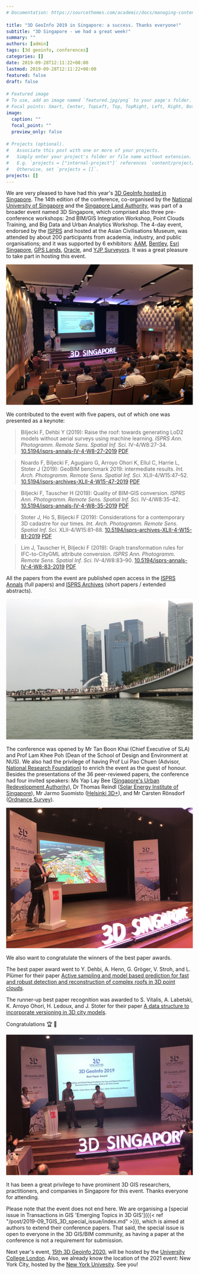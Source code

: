 ```yaml
---
# Documentation: https://sourcethemes.com/academic/docs/managing-content/

title: "3D GeoInfo 2019 in Singapore: a success. Thanks everyone!"
subtitle: "3D Singapore - we had a great week!"
summary: ""
authors: [admin]
tags: [3d geoinfo, conferences]
categories: []
date: 2019-09-28T12:11:22+08:00
lastmod: 2019-09-28T12:11:22+08:00
featured: false
draft: false

# Featured image
# To use, add an image named `featured.jpg/png` to your page's folder.
# Focal points: Smart, Center, TopLeft, Top, TopRight, Left, Right, BottomLeft, Bottom, BottomRight.
image:
  caption: ""
  focal_point: ""
  preview_only: false

# Projects (optional).
#   Associate this post with one or more of your projects.
#   Simply enter your project's folder or file name without extension.
#   E.g. `projects = ["internal-project"]` references `content/project/deep-learning/index.md`.
#   Otherwise, set `projects = []`.
projects: []
---
```



We are very pleased to have had this year's [3D GeoInfo hosted in Singapore](https://www.3dgeoinfo2019.com).
The 14th edition of the conference, co-organised by the [National University of Singapore](http://www.nus.edu.sg) and the [Singapore Land Authority](https://www1.sla.gov.sg), was part of a broader event named 3D Singapore, which comprised also three pre-conference workshops: 2nd BIM/GIS Integration Workshop, Point Clouds Training, and Big Data and Urban Analytics Workshop.
The 4-day event, endorsed by the [ISPRS](https://www.isprs.org) and hosted at the Asian Civilisations Museum, was attended by about 200 participants from academia, industry, and public organisations; and it was supported by 6 exhibitors: [AAM](http://www.aamgroup.com/), [Bentley](https://www.bentley.com/en), [Esri Singapore](http://esrisingapore.com.sg/), [GPS Lands](https://www.gpslands.com/), [Oracle](https://www.oracle.com/sg/corporate/contact/), and [YJP Surveyors](https://www.yjpsurveyors.com/).
It was a great pleasure to take part in hosting this event.

![](2.JPG)

We contributed to the event with five papers, out of which one was presented as a keynote:

> Biljecki F, Dehbi Y (2019): Raise the roof: towards generating LoD2 models without aerial surveys using machine learning. _ISPRS Ann. Photogramm. Remote Sens. Spatial Inf. Sci._ IV-4/W8:27-34. [<i class="ai ai-doi-square ai"></i> 10.5194/isprs-annals-IV-4-W8-27-2019](https://doi.org/10.5194/isprs-annals-IV-4-W8-27-2019) [<i class="far fa-file-pdf"></i> PDF](/publication/2019-inferring-roof-type/2019-inferring-roof-type.pdf) <i class="ai ai-open-access-square ai"></i>

> Noardo F, Biljecki F, Agugiaro G, Arroyo Ohori K, Ellul C, Harrie L, Stoter J (2019): GeoBIM benchmark 2019: intermediate results. _Int. Arch. Photogramm. Remote Sens. Spatial Inf. Sci._ XLII-4/W15:47–52. [<i class="ai ai-doi-square ai"></i> 10.5194/isprs-archives-XLII-4-W15-47-2019](https://doi.org/10.5194/isprs-archives-XLII-4-W15-47-2019) [<i class="far fa-file-pdf"></i> PDF](/publication/2019-geobim-intermediate/2019-geobim-intermediate.pdf) <i class="ai ai-open-access-square ai"></i>

> Biljecki F, Tauscher H (2019): Quality of BIM-GIS conversion. _ISPRS Ann. Photogramm. Remote Sens. Spatial Inf. Sci._ IV-4/W8:35–42. [<i class="ai ai-doi-square ai"></i> 10.5194/isprs-annals-IV-4-W8-35-2019](https://doi.org/10.5194/isprs-annals-IV-4-W8-35-2019) [<i class="far fa-file-pdf"></i> PDF](/publication/2019-bim-gis-quality/2019-bim-gis-quality.pdf) <i class="ai ai-open-access-square ai"></i>

> Stoter J, Ho S, Biljecki F (2019): Considerations for a contemporary 3D cadastre for our times. _Int. Arch. Photogramm. Remote Sens. Spatial Inf. Sci._ XLII-4/W15:81–88. [<i class="ai ai-doi-square ai"></i> 10.5194/isprs-archives-XLII-4-W15-81-2019](https://doi.org/10.5194/isprs-archives-XLII-4-W15-81-2019) [<i class="far fa-file-pdf"></i> PDF](/publication/2019-considerations-3-d-cadastre/2019-considerations-3-d-cadastre.pdf) <i class="ai ai-open-access-square ai"></i>

> Lim J, Tauscher H, Biljecki F (2019): Graph transformation rules for IFC-to-CityGML attribute conversion. _ISPRS Ann. Photogramm. Remote Sens. Spatial Inf. Sci._ IV-4/W8:83–90. [<i class="ai ai-doi-square ai"></i> 10.5194/isprs-annals-IV-4-W8-83-2019](https://doi.org/10.5194/isprs-annals-IV-4-W8-83-2019) [<i class="far fa-file-pdf"></i> PDF](/publication/2019-graph-transformation-rules-ifc-citygml/2019-graph-transformation-rules-ifc-citygml.pdf) <i class="ai ai-open-access-square ai"></i>

All the papers from the event are published open access in the [ISPRS Annals](https://www.isprs-ann-photogramm-remote-sens-spatial-inf-sci.net/IV-4-W8/) (full papers) and [ISPRS Archives](https://www.int-arch-photogramm-remote-sens-spatial-inf-sci.net/XLII-4-W15/) (short papers / extended abstracts).

![](3.JPG)

The conference was opened by Mr Tan Boon Khai (Chief Executive of SLA) and Prof Lam Khee Poh (Dean of the School of Design and Environment at NUS). 
We also had the privilege of having Prof Lui Pao Chuen (Advisor, [National Research Foundation](https://www.nrf.gov.sg)) to enrich the event as the guest of honour.
Besides the presentations of the 36 peer-reviewed papers, the conference had four invited speakers: Ms Yap Lay Bee ([Singapore's Urban Redevelopment Authority](https://www.ura.gov.sg/)), Dr Thomas Reindl ([Solar Energy Institute of Singapore](http://www.seris.nus.edu.sg)), Mr Jarmo Suomisto ([Helsinki 3D+](http://www.hel.fi/3D)), and Mr Carsten Rönsdorf ([Ordnance Survey](http://www.ordnancesurvey.co.uk)).

![](4.JPG)

We also want to congratulate the winners of the best paper awards.

The best paper award went to Y. Dehbi, A. Henn, G. Gröger, V. Stroh, and L. Plümer for their paper 
[Active sampling and model based prediction for fast and robust detection and reconstruction of complex roofs in 3D point clouds](https://doi.org/10.5194/isprs-annals-IV-4-W8-43-2019).

The runner-up best paper recognition was awarded to S. Vitalis, A. Labetski, K. Arroyo Ohori, H. Ledoux, and J. Stoter for their paper [A data structure to incorporate versioning in 3D city models](https://doi.org/10.5194/isprs-annals-IV-4-W8-123-2019). 

Congratulations :trophy: :clap:

![](5.JPG)


It has been a great privilege to have prominent 3D GIS researchers, practitioners, and companies in Singapore for this event. Thanks everyone for attending.

Please note that the event does not end here.
We are organising a [special issue in Transactions in GIS 'Emerging Topics in 3D GIS']({{< ref "/post/2019-09_TGIS_3D_special_issue/index.md" >}}), which is aimed at authors to extend their conference papers.
That said, the special issue is open to everyone in the 3D GIS/BIM community, as having a paper at the conference is not a requirement for submission.

Next year's event, [15th 3D Geoinfo 2020](http://3dgeoinfo2020.com), will be hosted by the [University College London](https://www.ucl.ac.uk).
Also, we already know the location of the 2021 event: New York City, hosted by the [New York Univesity](https://cusp.nyu.edu).
See you! 